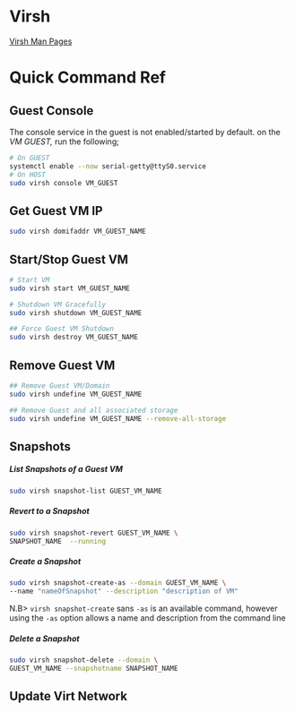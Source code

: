 # Virsh
[Virsh Man Pages](https://libvirt.org/manpages/virsh.html)

# Quick Command Ref

## Guest Console
The console service in the guest is not enabled/started by default. on the *VM GUEST,* run the following;
```bash
# On GUEST
systemctl enable --now serial-getty@ttyS0.service
# On HOST
sudo virsh console VM_GUEST
```

## Get Guest VM IP
```bash
sudo virsh domifaddr VM_GUEST_NAME
```

## Start/Stop Guest VM
```bash
# Start VM
sudo virsh start VM_GUEST_NAME

# Shutdown VM Gracefully
sudo virsh shutdown VM_GUEST_NAME

## Force Guest VM Shutdown
sudo virsh destroy VM_GUEST_NAME
```

## Remove Guest VM
```bash
## Remove Guest VM/Domain
sudo virsh undefine VM_GUEST_NAME

## Remove Guest and all associated storage
sudo virsh undefine VM_GUEST_NAME --remove-all-storage
```

## Snapshots
##### List Snapshots of a Guest VM
```bash
sudo virsh snapshot-list GUEST_VM_NAME
```

##### Revert to a Snapshot
```bash
sudo virsh snapshot-revert GUEST_VM_NAME \
SNAPSHOT_NAME  --running
```

##### Create a Snapshot
```bash
sudo virsh snapshot-create-as --domain GUEST_VM_NAME \
--name "nameOfSnapshot" --description "description of VM"
```
N.B> `virsh snapshot-create` sans `-as` is an available command, however using the `-as` option allows a name and description from the command line

##### Delete a Snapshot
```bash
sudo virsh snapshot-delete --domain \
GUEST_VM_NAME --snapshotname SNAPSHOT_NAME
```

## Update Virt Network
```bash

```